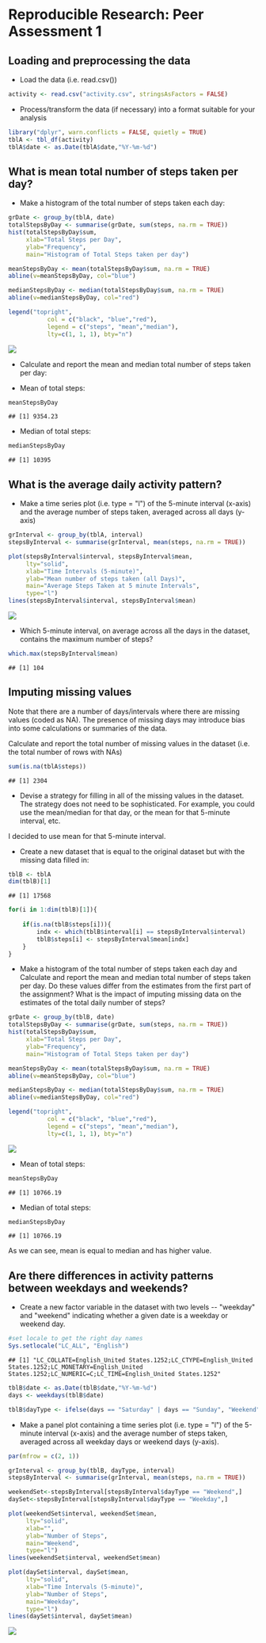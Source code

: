 # Reproducible Research: Peer Assessment 1


## Loading and preprocessing the data
* Load the data (i.e. read.csv())

```r
activity <- read.csv("activity.csv", stringsAsFactors = FALSE)
```

* Process/transform the data (if necessary) into a format suitable for your analysis

```r
library("dplyr", warn.conflicts = FALSE, quietly = TRUE)
tblA <- tbl_df(activity)
tblA$date <- as.Date(tblA$date,"%Y-%m-%d")
```


## What is mean total number of steps taken per day?

* Make a histogram of the total number of steps taken each day:

```r
grDate <- group_by(tblA, date)
totalStepsByDay <- summarise(grDate, sum(steps, na.rm = TRUE))
hist(totalStepsByDay$sum,
     xlab="Total Steps per Day", 
     ylab="Frequency", 
     main="Histogram of Total Steps taken per day")

meanStepsByDay <- mean(totalStepsByDay$sum, na.rm = TRUE)
abline(v=meanStepsByDay, col="blue")

medianStepsByDay <- median(totalStepsByDay$sum, na.rm = TRUE)
abline(v=medianStepsByDay, col="red")

legend("topright",
           col = c("black", "blue","red"), 
           legend = c("steps", "mean","median"),
           lty=c(1, 1, 1), bty="n")
```

![](PA1_template_files/figure-html/unnamed-chunk-3-1.png) 

* Calculate and report the mean and median total number of steps taken per day:

* Mean of total steps:

```r
meanStepsByDay
```

```
## [1] 9354.23
```

* Median of total steps:

```r
medianStepsByDay
```

```
## [1] 10395
```

## What is the average daily activity pattern?
* Make a time series plot (i.e. type = "l") of the 5-minute interval (x-axis)
and the average number of steps taken, averaged across all days (y-axis)

```r
grInterval <- group_by(tblA, interval)
stepsByInterval <- summarise(grInterval, mean(steps, na.rm = TRUE))

plot(stepsByInterval$interval, stepsByInterval$mean, 
     lty="solid", 
     xlab="Time Intervals (5-minute)", 
     ylab="Mean number of steps taken (all Days)", 
     main="Average Steps Taken at 5 minute Intervals",
     type="l")
lines(stepsByInterval$interval, stepsByInterval$mean)    
```

![](PA1_template_files/figure-html/unnamed-chunk-6-1.png) 

* Which 5-minute interval, on average across all the days in the dataset, contains the maximum number of steps?

```r
which.max(stepsByInterval$mean)
```

```
## [1] 104
```

## Imputing missing values
Note that there are a number of days/intervals where there are missing values (coded as NA). 
The presence of missing days may introduce bias into some calculations or summaries of the data.

Calculate and report the total number of missing values in the dataset (i.e. the total number of rows with NAs)

```r
sum(is.na(tblA$steps))
```

```
## [1] 2304
```

* Devise a strategy for filling in all of the missing values in the dataset. 
The strategy does not need to be sophisticated. 
For example, you could use the mean/median for that day, or the mean for that 5-minute interval, etc.

I decided to use mean for that 5-minute interval.

* Create a new dataset that is equal to the original dataset but with the missing data filled in:


```r
tblB <- tblA
dim(tblB)[1]
```

```
## [1] 17568
```

```r
for(i in 1:dim(tblB)[1]){
    
    if(is.na(tblB$steps[i])){
        indx <- which(tblB$interval[i] == stepsByInterval$interval)
        tblB$steps[i] <- stepsByInterval$mean[indx]
    }
}
```

* Make a histogram of the total number of steps taken each day and Calculate and report the mean and median total number of steps taken per day. 
Do these values differ from the estimates from the first part of the assignment? 
What is the impact of imputing missing data on the estimates of the total daily number of steps?


```r
grDate <- group_by(tblB, date)
totalStepsByDay <- summarise(grDate, sum(steps, na.rm = TRUE))
hist(totalStepsByDay$sum,
     xlab="Total Steps per Day", 
     ylab="Frequency", 
     main="Histogram of Total Steps taken per day")

meanStepsByDay <- mean(totalStepsByDay$sum, na.rm = TRUE)
abline(v=meanStepsByDay, col="blue")

medianStepsByDay <- median(totalStepsByDay$sum, na.rm = TRUE)
abline(v=medianStepsByDay, col="red")

legend("topright",
           col = c("black", "blue","red"), 
           legend = c("steps", "mean","median"),
           lty=c(1, 1, 1), bty="n")
```

![](PA1_template_files/figure-html/unnamed-chunk-10-1.png) 

* Mean of total steps:

```r
meanStepsByDay
```

```
## [1] 10766.19
```

* Median of total steps:

```r
medianStepsByDay
```

```
## [1] 10766.19
```

As we can see, mean is equal to median and has higher value.

## Are there differences in activity patterns between weekdays and weekends?

* Create a new factor variable in the dataset with two levels -- "weekday" and "weekend" 
indicating whether a given date is a weekday or weekend day.

```r
#set locale to get the right day names
Sys.setlocale("LC_ALL", "English")
```

```
## [1] "LC_COLLATE=English_United States.1252;LC_CTYPE=English_United States.1252;LC_MONETARY=English_United States.1252;LC_NUMERIC=C;LC_TIME=English_United States.1252"
```

```r
tblB$date <- as.Date(tblB$date,"%Y-%m-%d")
days <- weekdays(tblB$date)

tblB$dayType <- ifelse(days == "Saturday" | days == "Sunday", "Weekend", "Weekday")
```

* Make a panel plot containing a time series plot (i.e. type = "l") of the 5-minute interval (x-axis) and the average number of steps taken, averaged across all weekday days or weekend days (y-axis).


```r
par(mfrow = c(2, 1))

grInterval <- group_by(tblB, dayType, interval)
stepsByInterval <- summarise(grInterval, mean(steps, na.rm = TRUE))

weekendSet<-stepsByInterval[stepsByInterval$dayType == "Weekend",]
daySet<-stepsByInterval[stepsByInterval$dayType == "Weekday",]

plot(weekendSet$interval, weekendSet$mean, 
     lty="solid", 
     xlab="", 
     ylab="Number of Steps", 
     main="Weekend",
     type="l")
lines(weekendSet$interval, weekendSet$mean)    

plot(daySet$interval, daySet$mean, 
     lty="solid", 
     xlab="Time Intervals (5-minute)", 
     ylab="Number of Steps", 
     main="Weekday",
     type="l")
lines(daySet$interval, daySet$mean)    
```

![](PA1_template_files/figure-html/unnamed-chunk-14-1.png) 

